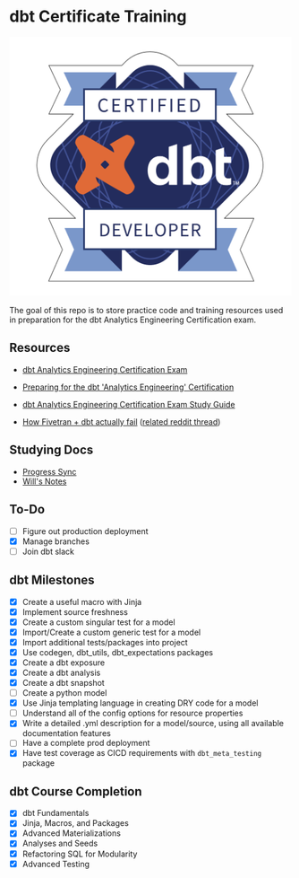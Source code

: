 # dbt Certificate Training

![dbt certification badge](dbt_cert_badge.png)

The goal of this repo is to store practice code and training resources used in preparation for the dbt Analytics Engineering Certification exam.

## Resources

- [dbt Analytics Engineering Certification Exam](https://www.getdbt.com/blog/dbt-certification-program/)

- [Preparing for the dbt 'Analytics Engineering' Certification](https://medium.com/geekculture/preparing-for-the-dbt-analytics-engineering-certification-5496c3ec6e15)

- [dbt Analytics Engineering Certification Exam Study Guide](https://www.getdbt.com/assets/uploads/dbt_certificate_study_guide.pdf)

- [How Fivetran + dbt actually fail](https://medium.com/@laurengreerbalik/how-fivetran-dbt-actually-fail-3a20083b2506) ([related reddit thread](https://www.reddit.com/r/dataengineering/comments/xxfmat/how_fivetran_dbt_actually_fail/))

## Studying Docs

- [Progress Sync](https://docs.google.com/document/d/1MPwNXuyeBqjwfcUeMVRx-AbRIW8X4Bt0kKq2pHtCIiY/edit?usp=sharing)
- [Will's Notes](https://docs.google.com/document/d/18gH7w68tCgesLYHfDyxC1U3xiQli7bLy_dmp5-M18uw/edit?usp=sharing)

## To-Do

- [ ] Figure out production deployment
- [x] Manage branches
- [ ] Join dbt slack

## dbt Milestones

- [x] Create a useful macro with Jinja
- [x] Implement source freshness
- [x] Create a custom singular test for a model
- [x] Import/Create a custom generic test for a model
- [x] Import additional tests/packages into project
- [x] Use codegen, dbt_utils, dbt_expectations packages
- [x] Create a dbt exposure
- [x] Create a dbt analysis
- [x] Create a dbt snapshot
- [ ] Create a python model
- [x] Use Jinja templating language in creating DRY code for a model
- [ ] Understand all of the config options for resource properties
- [x] Write a detailed .yml description for a model/source, using all available documentation features
- [ ] Have a complete prod deployment
- [x] Have test coverage as CICD requirements with `dbt_meta_testing` package

## dbt Course Completion

- [x] dbt Fundamentals
- [x] Jinja, Macros, and Packages
- [x] Advanced Materializations
- [x] Analyses and Seeds
- [x] Refactoring SQL for Modularity
- [x] Advanced Testing
